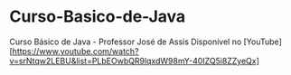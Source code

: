 # Curso-Basico-de-Java
Curso Básico de Java - Professor José de Assis
Disponível no [YouTube][https://www.youtube.com/watch?v=srNtqw2LEBU&list=PLbEOwbQR9lqxdW98mY-40IZQ5i8ZZyeQx]
